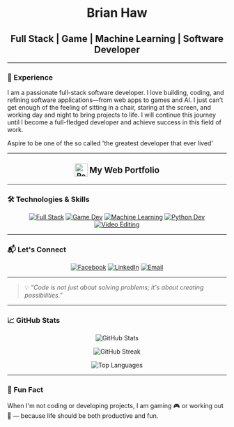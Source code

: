 <h1 align="center">Brian Haw</h1>
<h2 align="center">Full Stack | Game | Machine Learning | Software Developer</h2>

---

### 🚀 Experience

I am a passionate full-stack software developer. I love building, coding, and refining software applications—from web apps to games and AI. I just can’t get enough of the feeling of sitting in a chair, staring at the screen, and working day and night to bring projects to life. I will continue this journey until I become a full-fledged developer and achieve success in this field of work.

Aspire to be one of the so called 'the greatest developer that ever lived'

---

<h3 align="center" style="text-align: center;">
  <a href="https://brianshiroe.netlify.app" target="_blank" rel="noopener noreferrer" style="text-decoration:none; color:inherit;">
    <img src="https://cdn.jsdelivr.net/gh/devicons/devicon/icons/react/react-original.svg" alt="React Icon" width="30" style="vertical-align: middle;" />
    <span style="vertical-align: middle; font-size: 1.2rem; line-height: 1;">My Web Portfolio</span>
  </a>
</h3>

---

### 🛠 Technologies & Skills

<p align="center">
  <a href="https://github.com/BrianShiroe" target="_blank" rel="noopener noreferrer"><img alt="Full Stack" src="https://img.shields.io/badge/Full_Stack-💻-brightgreen?style=for-the-badge&logo=visual-studio-code" /></a> 
  <a href="https://github.com/BrianShiroe" target="_blank" rel="noopener noreferrer"><img alt="Game Dev" src="https://img.shields.io/badge/Game_Dev-🎮-blueviolet?style=for-the-badge&logo=unity" /></a>
  <a href="https://github.com/BrianShiroe" target="_blank" rel="noopener noreferrer"><img alt="Machine Learning" src="https://img.shields.io/badge/Machine_Learning-🤖-orange?style=for-the-badge&logo=tensorflow" /></a>
  <a href="https://github.com/BrianShiroe" target="_blank" rel="noopener noreferrer"><img alt="Python Dev" src="https://img.shields.io/badge/Python-🐍-yellow?style=for-the-badge&logo=python" /></a>
  <a href="https://github.com/BrianShiroe" target="_blank" rel="noopener noreferrer"><img alt="Video Editing" src="https://img.shields.io/badge/Video_Editing-🎬-red?style=for-the-badge" /></a>
</p>

---

### 📬 Let's Connect

<p align="center">
  <a href="https://facebook.com/brianshiroe" target="_blank" rel="noopener noreferrer"><img alt="Facebook" src="https://img.shields.io/badge/Facebook-1877F2?style=for-the-badge&logo=facebook&logoColor=white" /></a>
  <a href="https://linkedin.com/in/brianshiroe" target="_blank" rel="noopener noreferrer"><img alt="LinkedIn" src="https://img.shields.io/badge/LinkedIn-0A66C2?style=for-the-badge&logo=linkedin&logoColor=white" /></a>
  <a href="mailto:brianshiroe@gmail.com" target="_blank" rel="noopener noreferrer"><img alt="Email" src="https://img.shields.io/badge/Email-D14836?style=for-the-badge&logo=gmail&logoColor=white" /></a>
</p>

---

> 💡 <em>“Code is not just about solving problems; it's about creating possibilities.”</em>

---

### 📈 GitHub Stats

<p align="center">
  <img src="https://github-readme-stats.vercel.app/api?username=BrianShiroe&show_icons=true&theme=radical&count_private=true&hide=issues&include_all_commits=true" alt="GitHub Stats" />
</p>

<p align="center">
  <img src="https://github-readme-streak-stats.herokuapp.com?user=BrianShiroe&theme=radical&hide_border=true" alt="GitHub Streak" />
</p>

<p align="center">
  <img src="https://github-readme-stats.vercel.app/api/top-langs/?username=BrianShiroe&layout=compact&langs_count=10&theme=radical" alt="Top Languages" />
</p>

---

### 🎉 Fun Fact

When I'm not coding or developing projects, I am gaming 🎮 or working out 💪 — because life should be both productive and fun.
